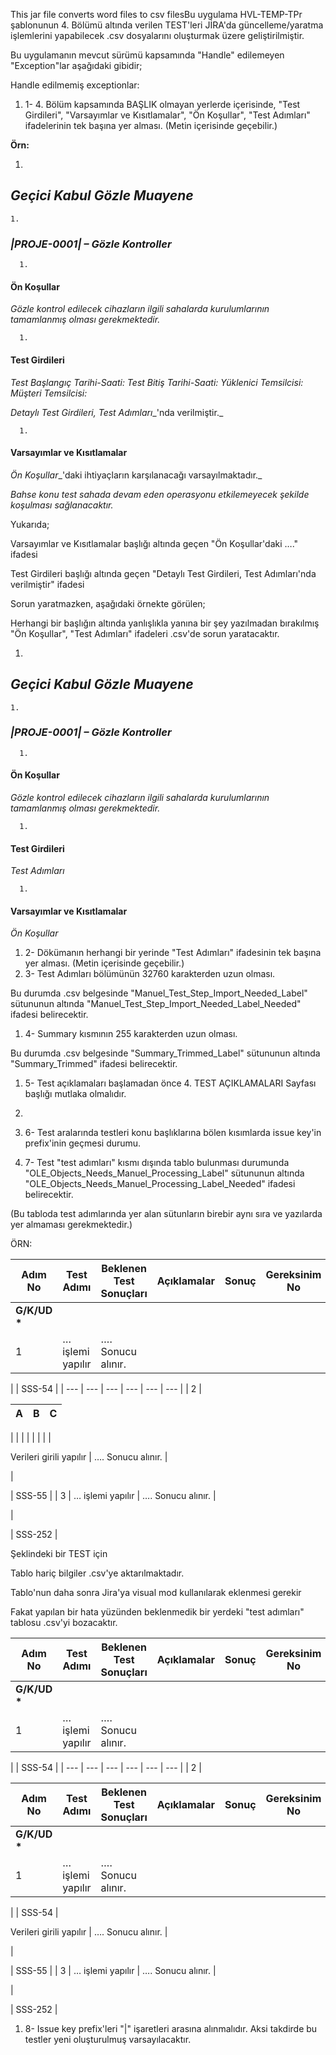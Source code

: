 This jar file converts word files to csv filesBu uygulama HVL-TEMP-TPr şablonunun 4. Bölümü altında verilen TEST&#39;leri JİRA&#39;da güncelleme/yaratma işlemlerini yapabilecek .csv dosyalarını oluşturmak üzere geliştirilmiştir.

Bu uygulamanın mevcut sürümü kapsamında &quot;Handle&quot; edilemeyen &quot;Exception&quot;lar aşağıdaki gibidir;

Handle edilmemiş exceptionlar:

1. 1- 4. Bölüm kapsamında BAŞLIK olmayan yerlerde içerisinde, &quot;Test Girdileri&quot;, &quot;Varsayımlar ve Kısıtlamalar&quot;, &quot;Ön Koşullar&quot;, &quot;Test Adımları&quot; ifadelerinin tek başına yer alması. (Metin içerisinde geçebilir.)

**Örn:**

  1.
## _Geçici Kabul Gözle Muayene_

    1.
### _|PROJE-0001| – Gözle Kontroller_

      1.
#### **Ön Koşullar**

_Gözle kontrol edilecek cihazların ilgili sahalarda kurulumlarının tamamlanmış olması gerekmektedir._

      1.
#### **Test Girdileri**

_Test Başlangıç Tarihi-Saati:
 Test Bitiş Tarihi-Saati:
 Yüklenici Temsilcisi:
 Müşteri Temsilcisi:_

_Detaylı_ _Test Girdileri, Test Adımları__&#39;nda verilmiştir._

      1.
#### **Varsayımlar ve Kısıtlamalar**

_Ön Koşullar__&#39;daki ihtiyaçların karşılanacağı varsayılmaktadır._

_Bahse konu test sahada devam eden operasyonu etkilemeyecek şekilde koşulması sağlanacaktır._

Yukarıda;

Varsayımlar ve Kısıtlamalar başlığı altında geçen &quot;Ön Koşullar&#39;daki ….&quot; ifadesi

Test Girdileri başlığı altında geçen &quot;Detaylı Test Girdileri, Test Adımları&#39;nda verilmiştir&quot; ifadesi

Sorun yaratmazken, aşağıdaki örnekte görülen;

Herhangi bir başlığın altında yanlışlıkla yanına bir şey yazılmadan bırakılmış &quot;Ön Koşullar&quot;, &quot;Test Adımları&quot; ifadeleri .csv&#39;de sorun yaratacaktır.

  1.
## _Geçici Kabul Gözle Muayene_

    1.
### _|PROJE-0001| – Gözle Kontroller_

      1.
#### **Ön Koşullar**

_Gözle kontrol edilecek cihazların ilgili sahalarda kurulumlarının tamamlanmış olması gerekmektedir._

      1.
#### **Test Girdileri**

_Test Adımları_

      1.
#### **Varsayımlar ve Kısıtlamalar**

_Ön Koşullar_

1. 2- Dökümanın herhangi bir yerinde &quot;Test Adımları&quot; ifadesinin tek başına yer alması. (Metin içerisinde geçebilir.)
2. 3- Test Adımları bölümünün 32760 karakterden uzun olması.

Bu durumda .csv belgesinde &quot;Manuel\_Test\_Step\_Import\_Needed\_Label&quot; sütununun altında &quot;Manuel\_Test\_Step\_Import\_Needed\_Label\_Needed&quot; ifadesi belirecektir.

1. 4- Summary kısmının 255 karakterden uzun olması.

Bu durumda .csv belgesinde &quot;Summary\_Trimmed\_Label&quot; sütununun altında &quot;Summary\_Trimmed&quot; ifadesi belirecektir.

1. 5- Test açıklamaları başlamadan önce 4. TEST AÇIKLAMALARI Sayfası başlığı mutlaka olmalıdır.
2.
3. 6- Test aralarında testleri konu başlıklarına bölen kısımlarda issue key&#39;in prefix&#39;inin geçmesi durumu.

1. 7- Test &quot;test adımları&quot; kısmı dışında tablo bulunması durumunda &quot;OLE\_Objects\_Needs\_Manuel\_Processing\_Label&quot; sütununun altında &quot;OLE\_Objects\_Needs\_Manuel\_Processing\_Label\_Needed&quot; ifadesi belirecektir.

(Bu tabloda test adımlarında yer alan sütunların birebir aynı sıra ve yazılarda yer almaması gerekmektedir.)

ÖRN:

| **Adım No** | **Test Adımı** | **Beklenen Test Sonuçları** | **Açıklamalar** | **Sonuç** | **Gereksinim No** |
| --- | --- | --- | --- | --- | --- |
| **G/K/UD \*** |
| 1 | … işlemi yapılır | …. Sonucu alınır. |
 |
 | SSS-54 |
| --- | --- | --- | --- | --- | --- |
| 2 |

| A | B | C |
| --- | --- | --- |
|
 |
 |
 |
|
 |
 |
 |

Verileri girili yapılır | …. Sonucu alınır. |

 |

 | SSS-55 |
| 3 | … işlemi yapılır | …. Sonucu alınır. |

 |

 | SSS-252 |

Şeklindeki bir TEST için

Tablo hariç bilgiler .csv&#39;ye aktarılmaktadır.

Tablo&#39;nun daha sonra Jira&#39;ya visual mod kullanılarak eklenmesi gerekir

Fakat yapılan bir hata yüzünden beklenmedik bir yerdeki &quot;test adımları&quot; tablosu .csv&#39;yi bozacaktır.

| **Adım No** | **Test Adımı** | **Beklenen Test Sonuçları** | **Açıklamalar** | **Sonuç** | **Gereksinim No** |
| --- | --- | --- | --- | --- | --- |
| **G/K/UD \*** |
| 1 | … işlemi yapılır | …. Sonucu alınır. |
 |
 | SSS-54 |
| --- | --- | --- | --- | --- | --- |
| 2 |

| **Adım No** | **Test Adımı** | **Beklenen Test Sonuçları** | **Açıklamalar** | **Sonuç** | **Gereksinim No** |
| --- | --- | --- | --- | --- | --- |
| **G/K/UD \*** |
| 1 | … işlemi yapılır | …. Sonucu alınır. |
 |
 | SSS-54 |

Verileri girili yapılır | …. Sonucu alınır. |

 |

 | SSS-55 |
| 3 | … işlemi yapılır | …. Sonucu alınır. |

 |

 | SSS-252 |

1. 8- Issue key prefix&#39;leri &quot;|&quot; işaretleri arasına alınmalıdır. Aksi takdirde bu testler yeni oluşturulmuş varsayılacaktır.